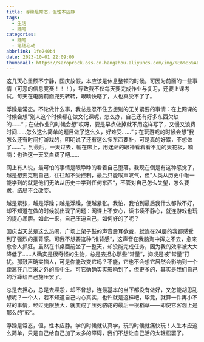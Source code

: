 ```yaml
---
title: 浮躁是常态，但性本应静
tags:
  - 生活
  - 随笔
categories:
  - 随笔
  - 笔随心动
abbrlink: 1fe240b4
date: 2023-10-01 22:09:00
thumbnail: https://saroprock.oss-cn-hangzhou.aliyuncs.com/img/%E6%B5%AE%E8%BA%81%E6%98%AF%E5%B8%B8%E6%80%81.jpg
---
```

这几天心里颇不宁静，国庆放假，本应该是休息整顿的时候。可因为前面的一些事情（可恶的信息竞赛！！！），导致我不仅每天要完成作业与复习，还要上课考试。每天在电脑前面兜兜转转，眼睛快瞎了，人也真受不了了。

浮躁是常态。不论做什么事，我总是忍不住去想别的无关紧要的事情：在上网课的时候会想”别人这个时候都在做文化课呢，怎么办，自己还有好多东西欠缺的……“；在做作业的时候会想”哎呀，要是早点做掉就不用这样写了，又慢又浪费时间……怎么这么简单的题目做了这么久，好难受……“；在玩游戏的时候会想”我怎么还有时间打游戏的，明明说了还有这么多东西要补，可是真的好累，不想做了……“。到最后，一天过去，躺在床上，用迷茫的眼神看着看不见的天花板，喃喃：也许这一天又白费了吧……

网上有人说，最可怕的事情是眼睁睁的看着自己堕落。我现在倒是有这种感觉了，越是想要克制自己，往往越不受控制，最后只能唉声叹气，但”人类从历史中唯一能学到的就是他们无法从历史中学到任何东西“，不管对自己怎么失望，怎么要求，结局不会改变。

越是紧张，越是浮躁；越是浮躁，便越紧张。我怕，我怕到最后我什么都做不好，却不知道在做的时候就出现了问题：网课上不安心，读书读不静心，就连游戏也玩的提心吊胆。如此一来，自己压迫自己，如何好的了呢？

国庆当天总是这么热闹，广场上架子鼓的声音震耳欲聋，就连在24层的我都感受到了强烈的推背感。可我不想要这种”推背感“，这声音在我脑海中挥之不去，愈来愈令人抓狂。虽然在书桌面前坐了一整天，却没能完成任务，因为我的效率被大大降低了……人确实是很奇怪的生物，总是去担心那些”常量“，抑或是被”常量“打扰。那鼓声确实恼人，可是你能改变它吗？不能，它也不会想它居然会影响到一个距离在几百米之外的高中生。可它确确实实影响到了，但更多的，其实是我们自己的浮躁给自己施压罢了。

总是去担心，总是去埋怨，却不曾想，连最基本的当下都没有做好，又怎能胡思乱想呢？一个人，若不知道自己内心真实，也许就是这样吧，毕竟，就算一件再小不过的事情，经过无限放大，就变成了压死骆驼的最后一根稻草——即使它客观上是那么的”轻“。

浮躁是常态，但，性本应静。学的时候就认真学，玩的时候就痛快玩！人生本应这么简单，只是自己给自己加了太多的障碍，我们不想让自己活的太轻松罢了。